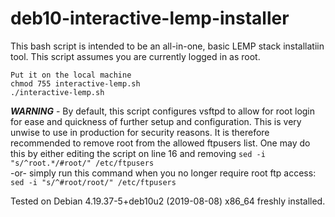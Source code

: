 # deb10-interactive-lemp-installer

This bash script is intended to be an all-in-one, basic LEMP stack installatiin tool. This script assumes you are currently logged in as root.

```
Put it on the local machine
chmod 755 interactive-lemp.sh
./interactive-lemp.sh
```

**_WARNING_** - By default, this script configures vsftpd to allow for root login for ease and quickness of further setup and configuration. This is very unwise to use in production for security reasons. It is therefore recommended to remove root from the allowed ftpusers list. One may do this by either editing the script on line 16 and removing
`sed -i "s/^root.*/#root/" /etc/ftpusers`  
-or- simply run this command when you no longer require root ftp access:  
`sed -i "s/^#root/root/" /etc/ftpusers`

Tested on Debian 4.19.37-5+deb10u2 (2019-08-08) x86_64 freshly installed.

